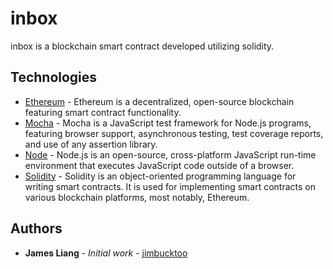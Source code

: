# inbox

inbox is a blockchain smart contract developed utilizing solidity.

## Technologies

* [Ethereum](https://ethereum.org/en/) - Ethereum is a decentralized, open-source blockchain featuring smart contract functionality.
* [Mocha](https://mochajs.org/) - Mocha is a JavaScript test framework for Node.js programs, featuring browser support, asynchronous testing, test coverage reports, and use of any assertion library.
* [Node](https://nodejs.org/en/) - Node.js is an open-source, cross-platform JavaScript run-time environment that executes JavaScript code outside of a browser.
* [Solidity](https://docs.soliditylang.org/en/v0.8.0/) - Solidity is an object-oriented programming language for writing smart contracts. It is used for implementing smart contracts on various blockchain platforms, most notably, Ethereum.

## Authors

* **James Liang** - *Initial work* - [jimbucktoo](https://github.com/jimbucktoo/)
